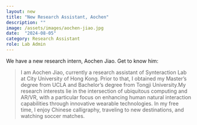 ```yaml
---
layout: new
title: "New Research Assistant, Aochen"
description: ""
image: /assets/images/aochen-jiao.jpg
date:  "2024-08-05"
category: Research Assistant
role: Lab Admin
---
```


We have a new research intern, Aochen Jiao. Get to know him:

> I am Aochen Jiao, currently a research assistant of Synteraction Lab at City University of Hong Kong. Prior to that, I obtained my Master’s degree from UCLA and Bachelor’s degree from Tongji University.My research interests lie in the intersection of ubiquitous computing and AR/VR, with a particular focus on enhancing human natural interaction capabilities through innovative wearable technologies. In my free time, I enjoy Chinese calligraphy, traveling to new destinations, and watching soccer matches.

